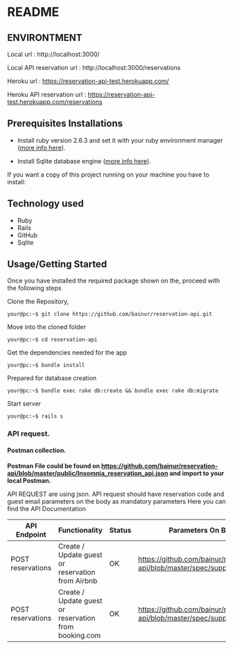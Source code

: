 # README
## ENVIRONTMENT
Local url :
http://localhost:3000/

Local API reservation url :
http://localhost:3000/reservations

Heroku url :
https://reservation-api-test.herokuapp.com/

Heroku API reservation url :
https://reservation-api-test.herokuapp.com/reservations


## Prerequisites Installations

- Install ruby version 2.6.3 and set it with your ruby environment manager
  ([more info here](https://www.ruby-lang.org/en/documentation/installation/)).

- Install Sqlite database engine
  ([more info here](https://sqlite.org/index.html)).

<p>If you want a copy of this project running on your machine you have to install:</p>

## Technology used

- Ruby
- Rails
- GitHub
- Sqlite

## Usage/Getting Started

Once you have installed the required package shown on the, proceed with the following steps

Clone the Repository,

```Shell
your@pc:~$ git clone https://github.com/bainur/reservation-api.git
```

Move into the cloned folder

```Shell
your@pc:~$ cd reservation-api
```

Get the dependencies needed for the app

```Shell
your@pc:~$ bundle install
```

Prepared for database creation

```Shell
your@pc:~$ bundle exec rake db:create && bundle exec rake db:migrate
```

Start server

```Shell
your@pc:~$ rails s
```

### API request.
#### Postman collection.

**Postman File could be found on https://github.com/bainur/reservation-api/blob/master/public/Insomnia_reservation_api.json and import to your local Postman.**

API REQUEST are using json. 
API request should have reservation code and guest email parameters on the body as mandatory parameters
Here you can find the API Documentation

| API Endpoint                           | Functionality                                          | Status | Parameters On Body , JSON FORMAT|
| -------------------------------------- | ------------------------------------------------------ | ------ | -----------
| POST reservations                      | Create / Update guest or reservation from Airbnb       | OK     | https://github.com/bainur/reservation-api/blob/master/spec/support/params_airbnb.json      |
| POST reservations                      | Create / Update guest or reservation from booking.com  | OK     | https://github.com/bainur/reservation-api/blob/master/spec/support/params_booking_com.json |
